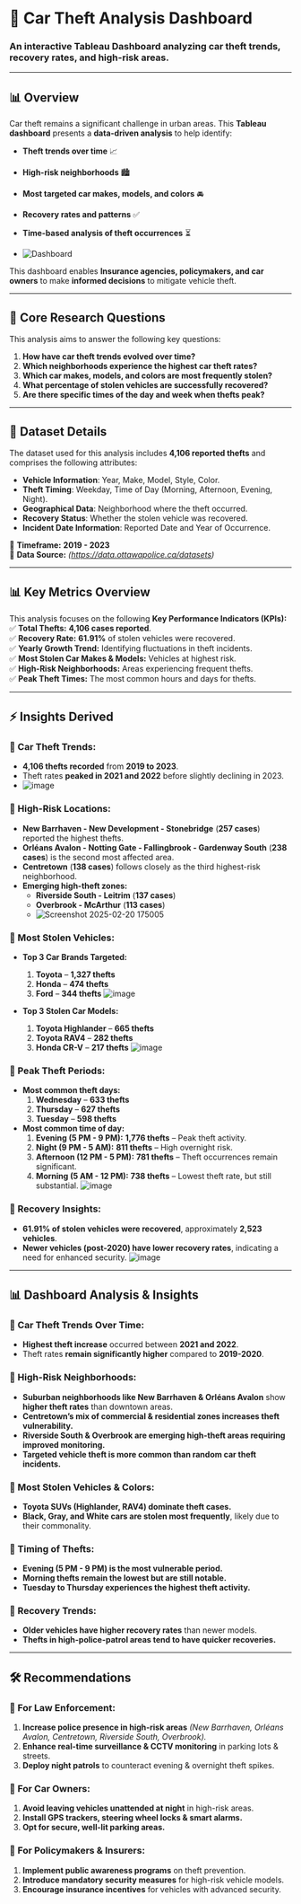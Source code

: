 # 🚗 Car Theft Analysis Dashboard

### An interactive Tableau Dashboard analyzing car theft trends, recovery rates, and high-risk areas.

---

## 📊 Overview
Car theft remains a significant challenge in urban areas. This **Tableau dashboard** presents a **data-driven analysis** to help identify:
- **Theft trends over time** 📈
- **High-risk neighborhoods** 🏙️
- **Most targeted car makes, models, and colors** 🚘
- **Recovery rates and patterns** ✅
- **Time-based analysis of theft occurrences** ⏳

- ![Dashboard](https://github.com/user-attachments/assets/eb3ab872-01c4-4b71-9198-4539400511d1)


This dashboard enables **Insurance agencies, policymakers, and car owners** to make **informed decisions** to mitigate vehicle theft.

---

## 🔎 Core Research Questions
This analysis aims to answer the following key questions:
1. **How have car theft trends evolved over time?**
2. **Which neighborhoods experience the highest car theft rates?**
3. **Which car makes, models, and colors are most frequently stolen?**
4. **What percentage of stolen vehicles are successfully recovered?**
5. **Are there specific times of the day and week when thefts peak?**

---

## 📂 Dataset Details
The dataset used for this analysis includes **4,106 reported thefts** and comprises the following attributes:
- **Vehicle Information**: Year, Make, Model, Style, Color.
- **Theft Timing**: Weekday, Time of Day (Morning, Afternoon, Evening, Night).
- **Geographical Data**: Neighborhood where the theft occurred.
- **Recovery Status**: Whether the stolen vehicle was recovered.
- **Incident Date Information**: Reported Date and Year of Occurrence.

📌 **Timeframe:** **2019 - 2023**  
📌 **Data Source:** _(https://data.ottawapolice.ca/datasets)_

---

## 📊 Key Metrics Overview
This analysis focuses on the following **Key Performance Indicators (KPIs):**
✅ **Total Thefts:** **4,106 cases reported**.  
✅ **Recovery Rate:** **61.91%** of stolen vehicles were recovered.  
✅ **Yearly Growth Trend:** Identifying fluctuations in theft incidents.  
✅ **Most Stolen Car Makes & Models:** Vehicles at highest risk.  
✅ **High-Risk Neighborhoods:** Areas experiencing frequent thefts.  
✅ **Peak Theft Times:** The most common hours and days for thefts.  

---

## ⚡ Insights Derived
### **📌 Car Theft Trends:**
- **4,106 thefts recorded** from **2019 to 2023**.
- Theft rates **peaked in 2021 and 2022** before slightly declining in 2023.
- ![image](https://github.com/user-attachments/assets/2b159a82-a9fa-41a7-9b81-24f64ad94c09)


### **📌 High-Risk Locations:**
- **New Barrhaven - New Development - Stonebridge** (**257 cases**) reported the highest thefts.
- **Orléans Avalon - Notting Gate - Fallingbrook - Gardenway South** (**238 cases**) is the second most affected area.
- **Centretown** (**138 cases**) follows closely as the third highest-risk neighborhood.
- **Emerging high-theft zones:**
  - **Riverside South - Leitrim** (**137 cases**)
  - **Overbrook - McArthur** (**113 cases**)
  - ![Screenshot 2025-02-20 175005](https://github.com/user-attachments/assets/2666f57a-c7a5-4370-9cae-7f1cc785ce36)


### **📌 Most Stolen Vehicles:**
- **Top 3 Car Brands Targeted:**
  1. **Toyota** – **1,327 thefts**
  2. **Honda** – **474 thefts**
  3. **Ford** – **344 thefts**
     ![image](https://github.com/user-attachments/assets/a74ad4e9-21f5-4eff-88ac-f7a6f004f0ac)

- **Top 3 Stolen Car Models:**
  1. **Toyota Highlander** – **665 thefts**
  2. **Toyota RAV4** – **282 thefts**
  3. **Honda CR-V** – **217 thefts**
     ![image](https://github.com/user-attachments/assets/cb628bfc-9097-4e25-a0f9-a26d06a54fc4)



### **📌 Peak Theft Periods:**
- **Most common theft days:**
  1. **Wednesday** – **633 thefts**
  2. **Thursday** – **627 thefts**
  3. **Tuesday** – **598 thefts**
- **Most common time of day:**
  1. **Evening (5 PM - 9 PM):** **1,776 thefts** – Peak theft activity.
  2. **Night (9 PM - 5 AM):** **811 thefts** – High overnight risk.
  3. **Afternoon (12 PM - 5 PM):** **781 thefts** – Theft occurrences remain significant.
  4. **Morning (5 AM - 12 PM):** **738 thefts** – Lowest theft rate, but still substantial.
     ![image](https://github.com/user-attachments/assets/c4a49cb0-80a8-4865-9ec2-17ef65f10572)


### **📌 Recovery Insights:**
- **61.91% of stolen vehicles were recovered**, approximately **2,523 vehicles**.
- **Newer vehicles (post-2020) have lower recovery rates**, indicating a need for enhanced security.
![image](https://github.com/user-attachments/assets/ae4d1ab2-e975-4678-a8c9-b2ea7d4a9848)

---

## 📊 Dashboard Analysis & Insights

### **📌 Car Theft Trends Over Time:**
- **Highest theft increase** occurred between **2021 and 2022**.
- Theft rates **remain significantly higher** compared to **2019-2020**.

### **📌 High-Risk Neighborhoods:**
- **Suburban neighborhoods like New Barrhaven & Orléans Avalon** show **higher theft rates** than downtown areas.
- **Centretown’s mix of commercial & residential zones increases theft vulnerability.**
- **Riverside South & Overbrook are emerging high-theft areas requiring improved monitoring.**
- **Targeted vehicle theft is more common than random car theft incidents.**

### **📌 Most Stolen Vehicles & Colors:**
- **Toyota SUVs (Highlander, RAV4) dominate theft cases.**
- **Black, Gray, and White cars are stolen most frequently**, likely due to their commonality.

### **📌 Timing of Thefts:**
- **Evening (5 PM - 9 PM) is the most vulnerable period.**
- **Morning thefts remain the lowest but are still notable.**
- **Tuesday to Thursday experiences the highest theft activity.**

### **📌 Recovery Trends:**
- **Older vehicles have higher recovery rates** than newer models.
- **Thefts in high-police-patrol areas tend to have quicker recoveries.**

---

## 🛠️ Recommendations
### **🔹 For Law Enforcement:**
1. **Increase police presence in high-risk areas** _(New Barrhaven, Orléans Avalon, Centretown, Riverside South, Overbrook)._  
2. **Enhance real-time surveillance & CCTV monitoring** in parking lots & streets.  
3. **Deploy night patrols** to counteract evening & overnight theft spikes.  

### **🔹 For Car Owners:**
1. **Avoid leaving vehicles unattended at night** in high-risk areas.  
2. **Install GPS trackers, steering wheel locks & smart alarms.**  
3. **Opt for secure, well-lit parking areas.**  

### **🔹 For Policymakers & Insurers:**
1. **Implement public awareness programs** on theft prevention.  
2. **Introduce mandatory security measures** for high-risk vehicle models.  
3. **Encourage insurance incentives** for vehicles with advanced security.
